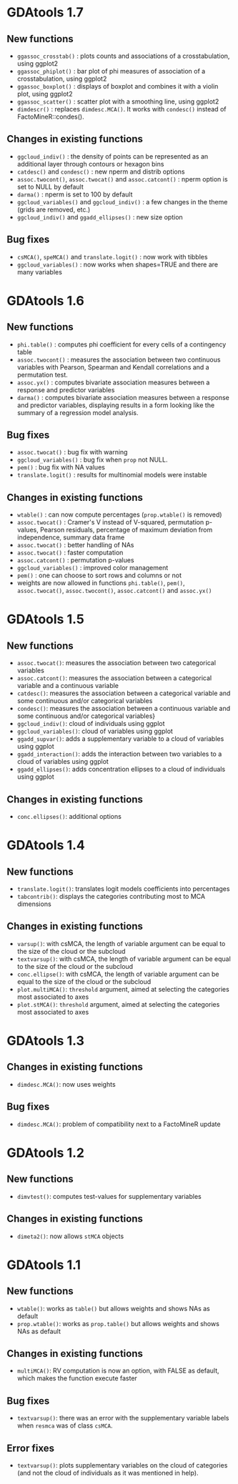# GDAtools 1.7

## New functions

* `ggassoc_crosstab()` : plots counts and associations of a crosstabulation, using ggplot2
* `ggassoc_phiplot()` : bar plot of phi measures of association of a crosstabulation, using ggplot2
* `ggassoc_boxplot()` : displays of boxplot and combines it with a violin plot, using ggplot2
* `ggassoc_scatter()` : scatter plot with a smoothing line, using ggplot2
* `dimdescr()` : replaces `dimdesc.MCA()`. It works with `condesc()` instead of FactoMineR::condes().

## Changes in existing functions

* `ggcloud_indiv()` : the density of points can be represented as an additional layer through contours or hexagon bins
* `catdesc()` and `condesc()` : new nperm and distrib options
* `assoc.twocont()`, `assoc.twocat()` and `assoc.catcont()` : nperm option is set to NULL by default
* `darma()` : nperm is set to 100 by default
* `ggcloud_variables()` and `ggcloud_indiv()` : a few changes in the theme (grids are removed, etc.)
* `ggcloud_indiv()` and `ggadd_ellipses()` : new size option

## Bug fixes

* `csMCA()`, `speMCA()` and `translate.logit()` : now work with tibbles
* `ggcloud_variables()` : now works when shapes=TRUE and there are many variables



# GDAtools 1.6

## New functions

* `phi.table()` : computes phi coefficient for every cells of a contingency table
* `assoc.twocont()` : measures the association between two continuous variables with Pearson, Spearman and Kendall correlations and a permutation test.
* `assoc.yx()` : computes bivariate association measures between a response and predictor variables
* `darma()` : computes bivariate association measures between a response and predictor variables, displaying results in a form looking like the summary of a regression model analysis.

## Bug fixes

* `assoc.twocat()` : bug fix with warning
* `ggcloud_variables()` : bug fix when `prop` not NULL.
* `pem()` : bug fix with NA values
* `translate.logit()` : results for multinomial models were instable
  
## Changes in existing functions

* `wtable()` : can now compute percentages (`prop.wtable()` is removed)
* `assoc.twocat()` : Cramer's V instead of V-squared, permutation p-values, Pearson residuals, percentage of maximum deviation from independence, summary data frame
* `assoc.twocat()` : better handling of NAs
* `assoc.twocat()` : faster computation
* `assoc.catcont()` : permutation p-values
* `ggcloud_variables()` : improved color management
* `pem()` : one can choose to sort rows and columns or not
* weights are now allowed in functions `phi.table()`, `pem()`, `assoc.twocat()`, `assoc.twocont()`, `assoc.catcont()` and `assoc.yx()`



# GDAtools 1.5

## New functions

* `assoc.twocat()`: measures the association between two categorical variables
* `assoc.catcont()`: measures the association between a categorical variable and a continuous variable
* `catdesc()`: measures the association between a categorical variable and some continuous and/or categorical variables
* `condesc()`: measures the association between a continuous variable and some continuous and/or categorical variables}
* `ggcloud_indiv()`: cloud of individuals using ggplot
* `ggcloud_variables()`: cloud of variables using ggplot
* `ggadd_supvar()`: adds a supplementary variable to a cloud of variables using ggplot
* `ggadd_interaction()`: adds the interaction between two variables to a cloud of variables using ggplot
* `ggadd_ellipses()`: adds concentration ellipses to a cloud of individuals using ggplot

## Changes in existing functions

* `conc.ellipses()`: additional options
 


# GDAtools 1.4

## New functions

* `translate.logit()`: translates logit models coefficients into percentages
* `tabcontrib()`: displays the categories contributing most to MCA dimensions

## Changes in existing functions

* `varsup()`: with csMCA, the length of variable argument can be equal to the size of the cloud or the subcloud
* `textvarsup()`: with csMCA, the length of variable argument can be equal to the size of the cloud or the subcloud
* `conc.ellipse()`: with csMCA, the length of variable argument can be equal to the size of the cloud or the subcloud
* `plot.multiMCA()`: `threshold` argument, aimed at selecting the categories most associated to axes
* `plot.stMCA()`: `threshold` argument, aimed at selecting the categories most associated to axes



# GDAtools 1.3

## Changes in existing functions
  
* `dimdesc.MCA()`: now uses weights

## Bug fixes

* `dimdesc.MCA()`: problem of compatibility next to a FactoMineR update



# GDAtools 1.2

## New functions

* `dimvtest()`: computes test-values for supplementary variables

## Changes in existing functions

* `dimeta2()`: now allows `stMCA` objects



# GDAtools 1.1

## New functions

* `wtable()`: works as `table()` but allows weights and shows NAs as default
* `prop.wtable()`: works as `prop.table()` but allows weights and shows NAs as default

## Changes in existing functions

* `multiMCA()`: RV computation is now an option, with FALSE as default, which makes the function execute faster

## Bug fixes

* `textvarsup()`: there was an error with the supplementary variable labels when `resmca` was of class `csMCA`.

## Error fixes

* `textvarsup()`: plots supplementary variables on the cloud of categories (and not the cloud of individuals as it was mentioned in help).